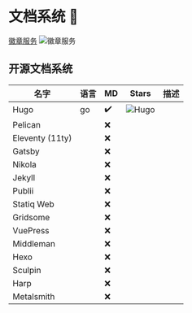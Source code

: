 # 文档系统 👋

[徽章服务](https://github.com/badges/shields) ![徽章服务](https://img.shields.io/github/stars/badges/shields?style=social)

## 开源文档系统


| 名字            | 语言 | MD                 | Stars         | 描述 |
| --------------- | ---- | ------------------ | ------------- | ---- |
| Hugo            | go   | :heavy_check_mark: | ![Hugo][hugo] |      |
| Pelican         |      | :x:                |               |      |
| Eleventy (11ty) |      | :x:                |               |      |
| Gatsby          |      | :x:                |               |      |
| Nikola          |      | :x:                |               |      |
| Jekyll          |      | :x:                |               |      |
| Publii          |      | :x:                |               |      |
| Statiq Web      |      | :x:                |               |      |
| Gridsome        |      | :x:                |               |      |
| VuePress        |      | :x:                |               |      |
| Middleman       |      | :x:                |               |      |
| Hexo            |      | :x:                |               |      |
| Sculpin         |      | :x:                |               |      |
| Harp            |      | :x:                |               |      |
| Metalsmith      |      | :x:                |               |      |

[hugo]: https://img.shields.io/github/stars/gohugoio/hugo?style=social
[11ty]: https://img.shields.io/github/stars/gohugoio/hugo?style=social
[gatsby]: https://img.shields.io/github/stars/gohugoio/hugo?style=social
[nikola]: https://img.shields.io/github/stars/gohugoio/hugo?style=social
[jekyll]: https://img.shields.io/github/stars/gohugoio/hugo?style=social
[publii]: https://img.shields.io/github/stars/gohugoio/hugo?style=social
[statiq]: https://img.shields.io/github/stars/gohugoio/hugo?style=social
[gridsome]: https://img.shields.io/github/stars/gohugoio/hugo?style=social
[vuepress]: https://img.shields.io/github/stars/gohugoio/hugo?style=social
[middleman]: https://img.shields.io/github/stars/gohugoio/hugo?style=social
[hexo]: https://img.shields.io/github/stars/gohugoio/hugo?style=social
[sculpin]: https://img.shields.io/github/stars/gohugoio/hugo?style=social
[harp]: https://img.shields.io/github/stars/gohugoio/hugo?style=social
[metalsmith]: https://img.shields.io/github/stars/gohugoio/hugo?style=social


